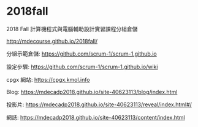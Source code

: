 # 2018fall
2018 Fall 計算機程式與電腦輔助設計實習課程分組倉儲

http://mdecourse.github.io/2018fall/

分組示範倉儲: https://github.com/scrum-1/scrum-1.github.io

設定步驟: https://github.com/scrum-1/scrum-1.github.io/wiki

cpgx 網站: https://cpgx.kmol.info

Blog: https://mdecadp2018.github.io/site-40623113/blog/index.html

投影片: https://mdecadp2018.github.io/site-40623113/reveal/index.html#/

網誌: https://mdecadp2018.github.io/site-40623113/content/index.html
